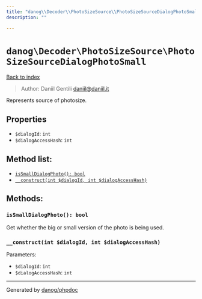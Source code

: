 ```yaml
---
title: "danog\\Decoder\\PhotoSizeSource\\PhotoSizeSourceDialogPhotoSmall: Represents source of photosize."
description: ""

---
```

# `danog\Decoder\PhotoSizeSource\PhotoSizeSourceDialogPhotoSmall`
[Back to index](../../../index.md)

> Author: Daniil Gentili <daniil@daniil.it>  
  

Represents source of photosize.  



## Properties
* `$dialogId`: `int` 
* `$dialogAccessHash`: `int` 

## Method list:
* [`isSmallDialogPhoto(): bool`](#issmalldialogphoto-bool)
* [`__construct(int $dialogId, int $dialogAccessHash)`](#__construct-int-dialogid-int-dialogaccesshash)

## Methods:
### `isSmallDialogPhoto(): bool`

Get whether the big or small version of the photo is being used.



### `__construct(int $dialogId, int $dialogAccessHash)`




Parameters:

* `$dialogId`: `int`   
* `$dialogAccessHash`: `int`   



---
Generated by [danog/phpdoc](https://phpdoc.daniil.it)

